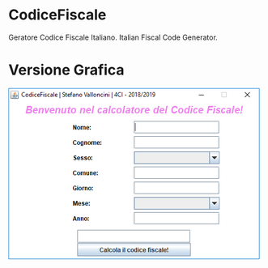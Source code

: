 # CodiceFiscale
Geratore Codice Fiscale Italiano. Italian Fiscal Code Generator.

# Versione Grafica
![Screenshot](https://github.com/xStevatt/CodiceFiscale/blob/master/screenshot.PNG)
